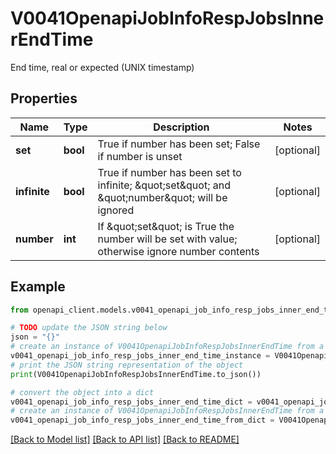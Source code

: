 # V0041OpenapiJobInfoRespJobsInnerEndTime

End time, real or expected (UNIX timestamp)

## Properties

Name | Type | Description | Notes
------------ | ------------- | ------------- | -------------
**set** | **bool** | True if number has been set; False if number is unset | [optional] 
**infinite** | **bool** | True if number has been set to infinite; \&quot;set\&quot; and \&quot;number\&quot; will be ignored | [optional] 
**number** | **int** | If \&quot;set\&quot; is True the number will be set with value; otherwise ignore number contents | [optional] 

## Example

```python
from openapi_client.models.v0041_openapi_job_info_resp_jobs_inner_end_time import V0041OpenapiJobInfoRespJobsInnerEndTime

# TODO update the JSON string below
json = "{}"
# create an instance of V0041OpenapiJobInfoRespJobsInnerEndTime from a JSON string
v0041_openapi_job_info_resp_jobs_inner_end_time_instance = V0041OpenapiJobInfoRespJobsInnerEndTime.from_json(json)
# print the JSON string representation of the object
print(V0041OpenapiJobInfoRespJobsInnerEndTime.to_json())

# convert the object into a dict
v0041_openapi_job_info_resp_jobs_inner_end_time_dict = v0041_openapi_job_info_resp_jobs_inner_end_time_instance.to_dict()
# create an instance of V0041OpenapiJobInfoRespJobsInnerEndTime from a dict
v0041_openapi_job_info_resp_jobs_inner_end_time_from_dict = V0041OpenapiJobInfoRespJobsInnerEndTime.from_dict(v0041_openapi_job_info_resp_jobs_inner_end_time_dict)
```
[[Back to Model list]](../README.md#documentation-for-models) [[Back to API list]](../README.md#documentation-for-api-endpoints) [[Back to README]](../README.md)


